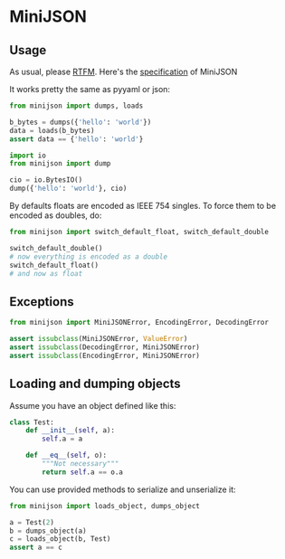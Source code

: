 MiniJSON
========

Usage
-----

As usual, please [RTFM](minijson/routines.pxd).
Here's the [specification](specification.md) of MiniJSON

It works pretty the same as pyyaml or json:

```python
from minijson import dumps, loads

b_bytes = dumps({'hello': 'world'})
data = loads(b_bytes)
assert data == {'hello': 'world'}

import io
from minijson import dump

cio = io.BytesIO()
dump({'hello': 'world'}, cio)
```

By defaults floats are encoded as IEEE 754 singles. To force them to be encoded as doubles, do:

```python
from minijson import switch_default_float, switch_default_double

switch_default_double()
# now everything is encoded as a double
switch_default_float()
# and now as float
```

Exceptions
----------

```python
from minijson import MiniJSONError, EncodingError, DecodingError

assert issubclass(MiniJSONError, ValueError)
assert issubclass(DecodingError, MiniJSONError)
assert issubclass(EncodingError, MiniJSONError)
```

Loading and dumping objects
---------------------------

Assume you have an object defined like this:

```python
class Test:
    def __init__(self, a):
        self.a = a

    def __eq__(self, o):   
        """Not necessary"""
        return self.a == o.a
```

You can use provided methods to serialize and unserialize it:

```python
from minijson import loads_object, dumps_object

a = Test(2)
b = dumps_object(a)
c = loads_object(b, Test)
assert a == c
```
